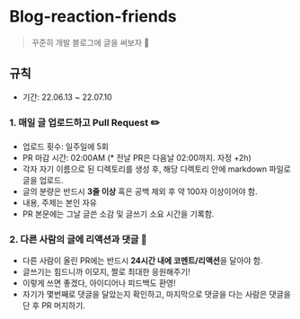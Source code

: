 # Blog-reaction-friends
> 꾸준히 개발 블로그에 글을 써보자 📣

## 규칙

- 기간: 22.06.13 ~ 22.07.10 

### 1. 매일 글 업로드하고 Pull Request ✏️
- 업로드 횟수: 일주일에 5회
- PR 마감 시간: 02:00AM (* 전날 PR은 다음날 02:00까지. 자정 +2h)
- 각자 자기 이름으로 된 디렉토리를 생성 후, 해당 디렉토리 안에 markdown 파일로 글을 업로드.
- 글의 분량은 반드시 **3줄 이상** 혹은 공백 제외 후 약 100자 이상이어야 함.
- 내용, 주제는 본인 자유
- PR 본문에는 그날 글쓴 소감 및 글쓰기 소요 시간을 기록함.

### 2. 다른 사람의 글에 리액션과 댓글 💪
- 다른 사람이 올린 PR에는 반드시 **24시간 내에 코멘트/리액션**을 달아야 함.
- 글쓰기는 힘드니까 이모지, 짤로 최대한 응원해주기!
- 이렇게 쓰면 좋겠다, 아이디어나 피드백도 환영!
- 자기가 몇번째로 댓글을 달았는지 확인하고, 마지막으로 댓글을 다는 사람은 댓글을 단 후 PR 머지하기.
